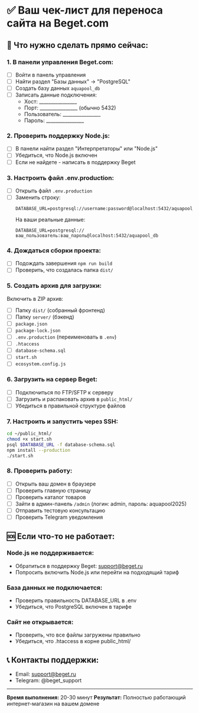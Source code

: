 # ✅ Ваш чек-лист для переноса сайта на Beget.com

## 📝 Что нужно сделать прямо сейчас:

### 1. В панели управления Beget.com:
- [ ] Войти в панель управления
- [ ] Найти раздел "Базы данных" → "PostgreSQL"
- [ ] Создать базу данных `aquapool_db`
- [ ] Записать данные подключения:
  - Хост: ________________
  - Порт: ________________ (обычно 5432)
  - Пользователь: ________________
  - Пароль: ________________

### 2. Проверить поддержку Node.js:
- [ ] В панели найти раздел "Интерпретаторы" или "Node.js"
- [ ] Убедиться, что Node.js включен
- [ ] Если не найдете - написать в поддержку Beget

### 3. Настроить файл .env.production:
- [ ] Открыть файл `.env.production`
- [ ] Заменить строку:
  ```
  DATABASE_URL=postgresql://username:password@localhost:5432/aquapool_db
  ```
  На ваши реальные данные:
  ```
  DATABASE_URL=postgresql://ваш_пользователь:ваш_пароль@localhost:5432/aquapool_db
  ```

### 4. Дождаться сборки проекта:
- [ ] Подождать завершения `npm run build`
- [ ] Проверить, что создалась папка `dist/`

### 5. Создать архив для загрузки:
Включить в ZIP архив:
- [ ] Папку `dist/` (собранный фронтенд)
- [ ] Папку `server/` (бэкенд)
- [ ] `package.json`
- [ ] `package-lock.json`
- [ ] `.env.production` (переименовать в `.env`)
- [ ] `.htaccess`
- [ ] `database-schema.sql`
- [ ] `start.sh`
- [ ] `ecosystem.config.js`

### 6. Загрузить на сервер Beget:
- [ ] Подключиться по FTP/SFTP к серверу
- [ ] Загрузить и распаковать архив в `public_html/`
- [ ] Убедиться в правильной структуре файлов

### 7. Настроить и запустить через SSH:
```bash
cd ~/public_html/
chmod +x start.sh
psql $DATABASE_URL -f database-schema.sql
npm install --production
./start.sh
```

### 8. Проверить работу:
- [ ] Открыть ваш домен в браузере
- [ ] Проверить главную страницу
- [ ] Проверить каталог товаров
- [ ] Зайти в админ-панель `/admin` (логин: admin, пароль: aquapool2025)
- [ ] Отправить тестовую консультацию
- [ ] Проверить Telegram уведомления

## 🆘 Если что-то не работает:

### Node.js не поддерживается:
- Обратиться в поддержку Beget: support@beget.ru
- Попросить включить Node.js или перейти на подходящий тариф

### База данных не подключается:
- Проверить правильность DATABASE_URL в .env
- Убедиться, что PostgreSQL включен в тарифе

### Сайт не открывается:
- Проверить, что все файлы загружены правильно
- Убедиться, что .htaccess в корне public_html/

## 📞 Контакты поддержки:
- Email: support@beget.ru
- Telegram: @beget_support

---

**Время выполнения:** 20-30 минут
**Результат:** Полностью работающий интернет-магазин на вашем домене